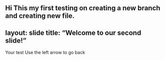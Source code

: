 Hi This my first testing on creating a new branch and creating new file.
---
layout: slide
title: “Welcome to our second slide!”
---
Your test
Use the left arrow to go back

